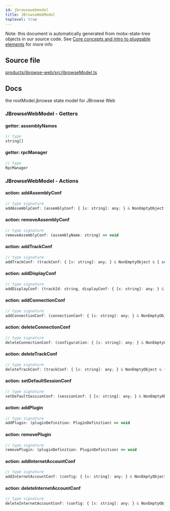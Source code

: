 ```yaml
---
id: jbrowsewebmodel
title: JBrowseWebModel
toplevel: true
---
```



Note: this document is automatically generated from mobx-state-tree objects in
our source code. See [Core concepts and intro to pluggable
elements](/docs/developer_guide/) for more info



## Source file

[products/jbrowse-web/src/jbrowseModel.ts](https://github.com/GMOD/jbrowse-components/blob/main/products/jbrowse-web/src/jbrowseModel.ts)


## Docs


the rootModel.jbrowse state model for JBrowse Web






### JBrowseWebModel - Getters
#### getter: assemblyNames



```js
// type
string[]
```

#### getter: rpcManager



```js
// type
RpcManager
```





### JBrowseWebModel - Actions
#### action: addAssemblyConf



```js
// type signature
addAssemblyConf: (assemblyConf: { [x: string]: any; } & NonEmptyObject & { setSubschema(slotName: string, data: unknown): any; } & IStateTreeNode<AnyConfigurationSchemaType>) => { ...; } & ... 2 more ... & IStateTreeNode<...>
```

#### action: removeAssemblyConf



```js
// type signature
removeAssemblyConf: (assemblyName: string) => void
```

#### action: addTrackConf



```js
// type signature
addTrackConf: (trackConf: { [x: string]: any; } & NonEmptyObject & { setSubschema(slotName: string, data: unknown): any; } & IStateTreeNode<AnyConfigurationSchemaType>) => any
```

#### action: addDisplayConf



```js
// type signature
addDisplayConf: (trackId: string, displayConf: { [x: string]: any; } & NonEmptyObject & { setSubschema(slotName: string, data: unknown): any; } & IStateTreeNode<AnyConfigurationSchemaType>) => any
```

#### action: addConnectionConf



```js
// type signature
addConnectionConf: (connectionConf: { [x: string]: any; } & NonEmptyObject & { setSubschema(slotName: string, data: unknown): any; } & IStateTreeNode<AnyConfigurationSchemaType>) => any
```

#### action: deleteConnectionConf



```js
// type signature
deleteConnectionConf: (configuration: { [x: string]: any; } & NonEmptyObject & { setSubschema(slotName: string, data: unknown): any; } & IStateTreeNode<AnyConfigurationSchemaType>) => any[]
```

#### action: deleteTrackConf



```js
// type signature
deleteTrackConf: (trackConf: { [x: string]: any; } & NonEmptyObject & { setSubschema(slotName: string, data: unknown): any; } & IStateTreeNode<AnyConfigurationSchemaType>) => any[]
```

#### action: setDefaultSessionConf



```js
// type signature
setDefaultSessionConf: (sessionConf: { [x: string]: any; } & NonEmptyObject & { setSubschema(slotName: string, data: unknown): any; } & IStateTreeNode<AnyConfigurationSchemaType>) => void
```

#### action: addPlugin



```js
// type signature
addPlugin: (pluginDefinition: PluginDefinition) => void
```

#### action: removePlugin



```js
// type signature
removePlugin: (pluginDefinition: PluginDefinition) => void
```

#### action: addInternetAccountConf



```js
// type signature
addInternetAccountConf: (config: { [x: string]: any; } & NonEmptyObject & { setSubschema(slotName: string, data: unknown): any; } & IStateTreeNode<AnyConfigurationSchemaType>) => any
```

#### action: deleteInternetAccountConf



```js
// type signature
deleteInternetAccountConf: (config: { [x: string]: any; } & NonEmptyObject & { setSubschema(slotName: string, data: unknown): any; } & IStateTreeNode<AnyConfigurationSchemaType>) => any[]
```


